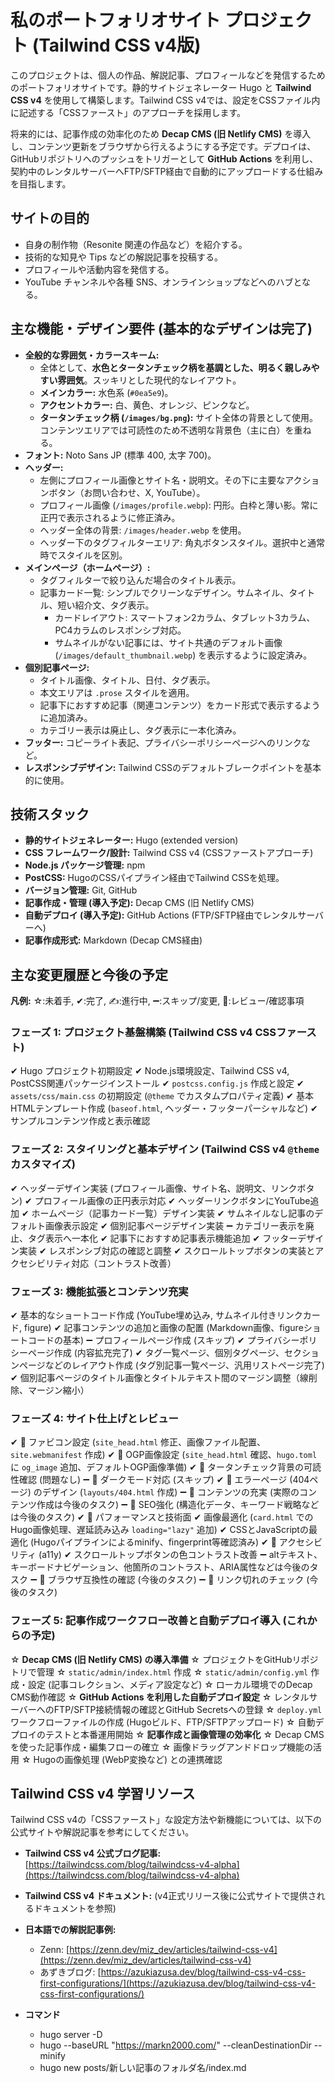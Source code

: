# 私のポートフォリオサイト プロジェクト (Tailwind CSS v4版)

このプロジェクトは、個人の作品、解説記事、プロフィールなどを発信するためのポートフォリオサイトです。静的サイトジェネレーター Hugo と **Tailwind CSS v4** を使用して構築します。Tailwind CSS v4では、設定をCSSファイル内に記述する「CSSファースト」のアプローチを採用します。

将来的には、記事作成の効率化のため **Decap CMS (旧 Netlify CMS)** を導入し、コンテンツ更新をブラウザから行えるようにする予定です。デプロイは、GitHubリポジトリへのプッシュをトリガーとして **GitHub Actions** を利用し、契約中のレンタルサーバーへFTP/SFTP経由で自動的にアップロードする仕組みを目指します。

## サイトの目的

- 自身の制作物（Resonite 関連の作品など）を紹介する。
- 技術的な知見や Tips などの解説記事を投稿する。
- プロフィールや活動内容を発信する。
- YouTube チャンネルや各種 SNS、オンラインショップなどへのハブとなる。

## 主な機能・デザイン要件 (基本的なデザインは完了)

- **全般的な雰囲気・カラースキーム:**
  - 全体として、**水色とタータンチェック柄を基調とした、明るく親しみやすい雰囲気**。スッキリとした現代的なレイアウト。
  - **メインカラー:** 水色系 (`#0ea5e9`)。
  - **アクセントカラー:** 白、黄色、オレンジ、ピンクなど。
  - **タータンチェック柄 (`/images/bg.png`):** サイト全体の背景として使用。コンテンツエリアでは可読性のため不透明な背景色（主に白）を重ねる。
- **フォント:** Noto Sans JP (標準 400, 太字 700)。
- **ヘッダー:**
    - 左側にプロフィール画像とサイト名・説明文。その下に主要なアクションボタン（お問い合わせ、X, YouTube）。
    - プロフィール画像 (`/images/profile.webp`): 円形。白枠と薄い影。常に正円で表示されるように修正済み。
    - ヘッダー全体の背景: `/images/header.webp` を使用。
    - ヘッダー下のタグフィルターエリア: 角丸ボタンスタイル。選択中と通常時でスタイルを区別。
- **メインページ（ホームページ）:**
    - タグフィルターで絞り込んだ場合のタイトル表示。
    - 記事カード一覧: シンプルでクリーンなデザイン。サムネイル、タイトル、短い紹介文、タグ表示。
        - カードレイアウト: スマートフォン2カラム、タブレット3カラム、PC4カラムのレスポンシブ対応。
        - サムネイルがない記事には、サイト共通のデフォルト画像 (`/images/default_thumbnail.webp`) を表示するように設定済み。
- **個別記事ページ:**
    - タイトル画像、タイトル、日付、タグ表示。
    - 本文エリアは `.prose` スタイルを適用。
    - 記事下におすすめ記事（関連コンテンツ）をカード形式で表示するように追加済み。
    - カテゴリー表示は廃止し、タグ表示に一本化済み。
- **フッター:** コピーライト表記、プライバシーポリシーページへのリンクなど。
- **レスポンシブデザイン:** Tailwind CSSのデフォルトブレークポイントを基本的に使用。

## 技術スタック

- **静的サイトジェネレーター:** Hugo (extended version)
- **CSS フレームワーク/設計:** Tailwind CSS v4 (CSSファーストアプローチ)
- **Node.js パッケージ管理:** npm
- **PostCSS:** HugoのCSSパイプライン経由でTailwind CSSを処理。
- **バージョン管理:** Git, GitHub
- **記事作成・管理 (導入予定):** Decap CMS (旧 Netlify CMS)
- **自動デプロイ (導入予定):** GitHub Actions (FTP/SFTP経由でレンタルサーバーへ)
- **記事作成形式:** Markdown (Decap CMS経由)

## 主な変更履歴と今後の予定

**凡例:** ☆:未着手, ✔:完了, ✍️:進行中, ➖:スキップ/変更, 📝:レビュー/確認事項

### フェーズ 1: プロジェクト基盤構築 (Tailwind CSS v4 CSSファースト)
✔ Hugo プロジェクト初期設定
✔ Node.js環境設定、Tailwind CSS v4, PostCSS関連パッケージインストール
✔ `postcss.config.js` 作成と設定
✔ `assets/css/main.css` の初期設定 (`@theme` でカスタムプロパティ定義)
✔ 基本HTMLテンプレート作成 (`baseof.html`, ヘッダー・フッターパーシャルなど)
✔ サンプルコンテンツ作成と表示確認

### フェーズ 2: スタイリングと基本デザイン (Tailwind CSS v4 `@theme` カスタマイズ)
✔ ヘッダーデザイン実装 (プロフィール画像、サイト名、説明文、リンクボタン)
    ✔ プロフィール画像の正円表示対応
    ✔ ヘッダーリンクボタンにYouTube追加
✔ ホームページ（記事カード一覧）デザイン実装
    ✔ サムネイルなし記事のデフォルト画像表示設定
✔ 個別記事ページデザイン実装
    ➖ カテゴリー表示を廃止、タグ表示へ一本化
    ✔ 記事下におすすめ記事表示機能追加
✔ フッターデザイン実装
✔ レスポンシブ対応の確認と調整
✔ スクロールトップボタンの実装とアクセシビリティ対応（コントラスト改善）

### フェーズ 3: 機能拡張とコンテンツ充実
✔ 基本的なショートコード作成 (YouTube埋め込み, サムネイル付きリンクカード, figure)
✔ 記事コンテンツの追加と画像の配置 (Markdown画像、figureショートコードの基本)
➖ プロフィールページ作成 (スキップ)
✔ プライバシーポリシーページ作成 (内容拡充完了)
✔ タグ一覧ページ、個別タグページ、セクションページなどのレイアウト作成 (タグ別記事一覧ページ、汎用リストページ完了)
✔ 個別記事ページのタイトル画像とタイトルテキスト間のマージン調整（線削除、マージン縮小）

### フェーズ 4: サイト仕上げとレビュー
✔ 📝 ファビコン設定 (`site_head.html` 修正、画像ファイル配置、`site.webmanifest` 作成)
✔ 📝 OGP画像設定 (`site_head.html` 確認、`hugo.toml` に `og_image` 追加、デフォルトOGP画像準備)
✔ 📝 タータンチェック背景の可読性確認 (問題なし)
➖ 📝 ダークモード対応 (スキップ)
✔ 📝 エラーページ (404ページ) のデザイン (`layouts/404.html` 作成)
➖ 📝 コンテンツの充実 (実際のコンテンツ作成は今後のタスク)
➖ 📝 SEO強化 (構造化データ、キーワード戦略などは今後のタスク)
✔ 📝 パフォーマンスと技術面
    ✔ 画像最適化 (`card.html` でのHugo画像処理、遅延読み込み `loading="lazy"` 追加)
    ✔ CSSとJavaScriptの最適化 (Hugoパイプラインによるminify、fingerprint等確認済み)
✔ 📝 アクセシビリティ (a11y)
    ✔ スクロールトップボタンの色コントラスト改善
    ➖ altテキスト、キーボードナビゲーション、他箇所のコントラスト、ARIA属性などは今後のタスク
➖ 📝 ブラウザ互換性の確認 (今後のタスク)
➖ 📝 リンク切れのチェック (今後のタスク)

### フェーズ 5: 記事作成ワークフロー改善と自動デプロイ導入 (これからの予定)
☆ **Decap CMS (旧 Netlify CMS) の導入準備**
    ☆ プロジェクトをGitHubリポジトリで管理
    ☆ `static/admin/index.html` 作成
    ☆ `static/admin/config.yml` 作成・設定 (記事コレクション、メディア設定など)
    ☆ ローカル環境でのDecap CMS動作確認
☆ **GitHub Actions を利用した自動デプロイ設定**
    ☆ レンタルサーバーへのFTP/SFTP接続情報の確認とGitHub Secretsへの登録
    ☆ `deploy.yml` ワークフローファイルの作成 (Hugoビルド、FTP/SFTPアップロード)
    ☆ 自動デプロイのテストと本番運用開始
☆ **記事作成と画像管理の効率化**
    ☆ Decap CMS を使った記事作成・編集フローの確立
    ☆ 画像ドラッグアンドドロップ機能の活用
    ☆ Hugoの画像処理 (WebP変換など) との連携確認

## Tailwind CSS v4 学習リソース

Tailwind CSS v4の「CSSファースト」な設定方法や新機能については、以下の公式サイトや解説記事を参考にしてください。

- **Tailwind CSS v4 公式ブログ記事:** [https://tailwindcss.com/blog/tailwindcss-v4-alpha](https://tailwindcss.com/blog/tailwindcss-v4-alpha)
- **Tailwind CSS v4 ドキュメント:** (v4正式リリース後に公式サイトで提供されるドキュメントを参照)
- **日本語での解説記事例:**
  - Zenn: [https://zenn.dev/miz_dev/articles/tailwind-css-v4](https://zenn.dev/miz_dev/articles/tailwind-css-v4)
  - あずきブログ: [https://azukiazusa.dev/blog/tailwind-css-v4-css-first-configurations/](https://azukiazusa.dev/blog/tailwind-css-v4-css-first-configurations/)

- **コマンド**
  - hugo server -D
  - hugo --baseURL "https://markn2000.com/" --cleanDestinationDir --minify
  - hugo new posts/新しい記事のフォルダ名/index.md